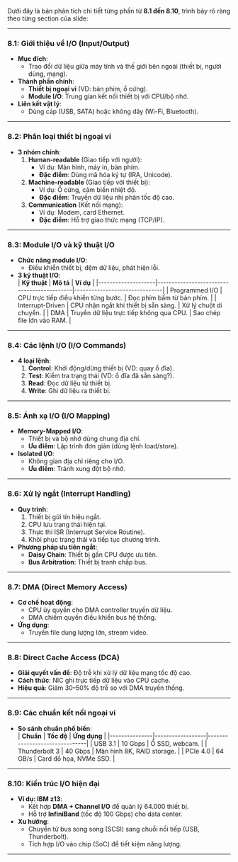 Dưới đây là bản phân tích chi tiết từng phần từ **8.1 đến 8.10**, trình bày rõ ràng theo từng section của slide:

---

### **8.1: Giới thiệu về I/O (Input/Output)**
- **Mục đích**:  
  - Trao đổi dữ liệu giữa máy tính và thế giới bên ngoài (thiết bị, người dùng, mạng).  
- **Thành phần chính**:  
  - **Thiết bị ngoại vi** (VD: bàn phím, ổ cứng).  
  - **Module I/O**: Trung gian kết nối thiết bị với CPU/bộ nhớ.  
- **Liên kết vật lý**:  
  - Dùng cáp (USB, SATA) hoặc không dây (Wi-Fi, Bluetooth).  

---

### **8.2: Phân loại thiết bị ngoại vi**
- **3 nhóm chính**:  
  1. **Human-readable** (Giao tiếp với người):  
     - Ví dụ: Màn hình, máy in, bàn phím.  
     - **Đặc điểm**: Dùng mã hóa ký tự (IRA, Unicode).  
  2. **Machine-readable** (Giao tiếp với thiết bị):  
     - Ví dụ: Ổ cứng, cảm biến nhiệt độ.  
     - **Đặc điểm**: Truyền dữ liệu nhị phân tốc độ cao.  
  3. **Communication** (Kết nối mạng):  
     - Ví dụ: Modem, card Ethernet.  
     - **Đặc điểm**: Hỗ trợ giao thức mạng (TCP/IP).  

---

### **8.3: Module I/O và kỹ thuật I/O**
- **Chức năng module I/O**:  
  - Điều khiển thiết bị, đệm dữ liệu, phát hiện lỗi.  
- **3 kỹ thuật I/O**:  
  | **Kỹ thuật**       | **Mô tả**                                  | **Ví dụ**                     |
  |--------------------|--------------------------------------------|-------------------------------|
  | Programmed I/O     | CPU trực tiếp điều khiển từng bước.        | Đọc phím bấm từ bàn phím.     |
  | Interrupt-Driven   | CPU nhận ngắt khi thiết bị sẵn sàng.       | Xử lý chuột di chuyển.        |
  | DMA                | Truyền dữ liệu trực tiếp không qua CPU.    | Sao chép file lớn vào RAM.    |

---

### **8.4: Các lệnh I/O (I/O Commands)**
- **4 loại lệnh**:  
  1. **Control**: Khởi động/dừng thiết bị (VD: quay ổ đĩa).  
  2. **Test**: Kiểm tra trạng thái (VD: ổ đĩa đã sẵn sàng?).  
  3. **Read**: Đọc dữ liệu từ thiết bị.  
  4. **Write**: Ghi dữ liệu ra thiết bị.  

---

### **8.5: Ánh xạ I/O (I/O Mapping)**
- **Memory-Mapped I/O**:  
  - Thiết bị và bộ nhớ dùng chung địa chỉ.  
  - **Ưu điểm**: Lập trình đơn giản (dùng lệnh load/store).  
- **Isolated I/O**:  
  - Không gian địa chỉ riêng cho I/O.  
  - **Ưu điểm**: Tránh xung đột bộ nhớ.  

---

### **8.6: Xử lý ngắt (Interrupt Handling)**
- **Quy trình**:  
  1. Thiết bị gửi tín hiệu ngắt.  
  2. CPU lưu trạng thái hiện tại.  
  3. Thực thi ISR (Interrupt Service Routine).  
  4. Khôi phục trạng thái và tiếp tục chương trình.  
- **Phương pháp ưu tiên ngắt**:  
  - **Daisy Chain**: Thiết bị gần CPU được ưu tiên.  
  - **Bus Arbitration**: Thiết bị tranh chấp bus.  

---

### **8.7: DMA (Direct Memory Access)**
- **Cơ chế hoạt động**:  
  - CPU ủy quyền cho DMA controller truyền dữ liệu.  
  - DMA chiếm quyền điều khiển bus hệ thống.  
- **Ứng dụng**:  
  - Truyền file dung lượng lớn, stream video.  

---

### **8.8: Direct Cache Access (DCA)**
- **Giải quyết vấn đề**: Độ trễ khi xử lý dữ liệu mạng tốc độ cao.  
- **Cách thức**: NIC ghi trực tiếp dữ liệu vào CPU cache.  
- **Hiệu quả**: Giảm 30–50% độ trễ so với DMA truyền thống.  

---

### **8.9: Các chuẩn kết nối ngoại vi**
- **So sánh chuẩn phổ biến**:  
  | **Chuẩn**      | **Tốc độ**       | **Ứng dụng**                  |
  |---------------|------------------|-------------------------------|
  | USB 3.1       | 10 Gbps          | Ổ SSD, webcam.                |
  | Thunderbolt 3 | 40 Gbps          | Màn hình 8K, RAID storage.    |
  | PCIe 4.0      | 64 GB/s          | Card đồ họa, NVMe SSD.        |

---

### **8.10: Kiến trúc I/O hiện đại**
- **Ví dụ: IBM z13**:  
  - Kết hợp **DMA + Channel I/O** để quản lý 64.000 thiết bị.  
  - Hỗ trợ **InfiniBand** (tốc độ 100 Gbps) cho data center.  
- **Xu hướng**:  
  - Chuyển từ bus song song (SCSI) sang chuỗi nối tiếp (USB, Thunderbolt).  
  - Tích hợp I/O vào chip (SoC) để tiết kiệm năng lượng.  

---